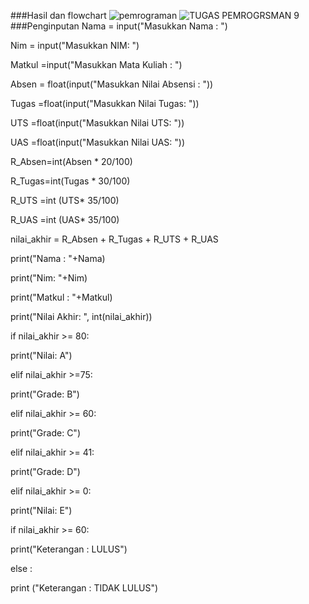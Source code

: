 ###Hasil dan flowchart
![pemrograman](https://user-images.githubusercontent.com/118960008/203720888-8cdc97d8-73aa-4226-b50b-8e83f6eef102.jpeg)
![TUGAS PEMROGRSMAN 9](https://user-images.githubusercontent.com/118960008/203720806-af8ae677-9c60-4e22-a526-8a12dd5e8f17.png)
###Penginputan
Nama = input("Masukkan Nama : ")

Nim = input("Masukkan NIM: ")

Matkul =input("Masukkan Mata Kuliah : ")

Absen = float(input("Masukkan Nilai Absensi : "))

Tugas =float(input("Masukkan Nilai Tugas: "))

UTS =float(input("Masukkan Nilai UTS: "))

UAS =float(input("Masukkan Nilai UAS: "))

R_Absen=int(Absen * 20/100)

R_Tugas=int(Tugas * 30/100)

R_UTS =int (UTS* 35/100)

R_UAS =int (UAS* 35/100)

nilai_akhir = R_Absen + R_Tugas + R_UTS + R_UAS

print("Nama : "+Nama)

print("Nim: "+Nim)

print("Matkul : "+Matkul)

print("Nilai Akhir: ", int(nilai_akhir))

if nilai_akhir >= 80:

print("Nilai: A")

elif nilai_akhir >=75:

print("Grade: B")

elif nilai_akhir >= 60:

print("Grade: C")

elif nilai_akhir >= 41:

print("Grade: D")

elif nilai_akhir >= 0:

print("Nilai: E")

if nilai_akhir >= 60:

print("Keterangan : LULUS")

else :

print ("Keterangan : TIDAK LULUS")


